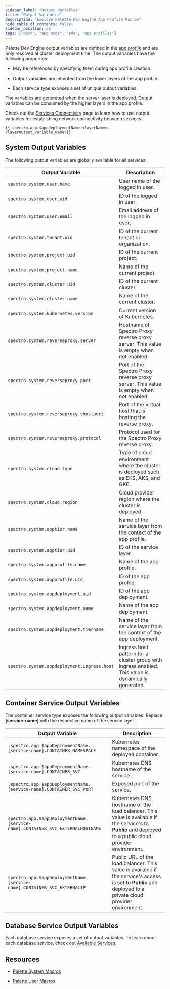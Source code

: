 ```yaml
---
sidebar_label: "Output Variables"
title: "Output Variables"
description: "Explore Palette Dev Engine App Profile Macros"
hide_table_of_contents: false
sidebar_position: 60
tags: ["devx", "app mode", "pde", "app profiles"]
---
```


Palette Dev Engine output variables are defined in the [app profile](../../glossary-all.md#app-profile) and are only
resolved at cluster deployment time. The output variables have the following properties:

- May be referenced by specifying them during app profile creation.

- Output variables are inherited from the lower layers of the app profile.

- Each service type exposes a set of unique output variables.

The variables are generated when the server layer is deployed. Output variables can be consumed by the higher layers in
the app profile.

Check out the [Services Connectivity](../../devx/services/connectivity.md) page to learn how to use output variables for
establishing network connectivity between services.

```hideClipboard
{{.spectro.app.$appdeploymentName.<layerName>.<layerOutput_Variable_Name>}}
```

## System Output Variables

The following output variables are globally available for all services.

| **Output Variable**                         | **Description**                                                                                     |
| ------------------------------------------- | --------------------------------------------------------------------------------------------------- |
| `spectro.system.user.name`                  | User name of the logged in user.                                                                    |
| `spectro.system.user.uid`                   | ID of the logged in user.                                                                           |
| `spectro.system.user.email`                 | Email address of the logged in user.                                                                |
| `spectro.system.tenant.uid `                | ID of the current tenant or organization.                                                           |
| `spectro.system.project.uid`                | ID of the current project.                                                                          |
| `spectro.system.project.name`               | Name of the current project.                                                                        |
| `spectro.system.cluster.uid`                | ID of the current cluster.                                                                          |
| `spectro.system.cluster.name`               | Name of the current cluster.                                                                        |
| `spectro.system.kubernetes.version`         | Current version of Kubernetes.                                                                      |
| `spectro.system.reverseproxy.server`        | Hostname of Spectro Proxy reverse proxy server. This value is empty when not enabled.               |
| `spectro.system.reverseproxy.port`          | Port of the Spectro Proxy reverse proxy server. This value is empty when not enabled.               |
| `spectro.system.reverseproxy.vhostport`     | Port of the virtual host that is hosting the reverse proxy.                                         |
| `spectro.system.reverseproxy.protocol`      | Protocol used for the Spectro Proxy reverse proxy.                                                  |
| `spectro.system.cloud.type`                 | Type of cloud environment where the cluster is deployed such as EKS, AKS, and GKE.                  |
| `spectro.system.cloud.region`               | Cloud provider region where the cluster is deployed.                                                |
| `spectro.system.apptier.name`               | Name of the service layer from the context of the app profile.                                      |
| `spectro.system.apptier.uid`                | ID of the service layer.                                                                            |
| `spectro.system.appprofile.name`            | Name of the app profile.                                                                            |
| `spectro.system.appprofile.uid`             | ID of the app profile.                                                                              |
| `spectro.system.appdeployment.uid`          | ID of the app deployment.                                                                           |
| `spectro.system.appdeployment.name`         | Name of the app deployment.                                                                         |
| `spectro.system.appdeployment.tiername`     | Name of the service layer from the context of the app deployment.                                   |
| `spectro.system.appdeployment.ingress.host` | Ingress host pattern for a cluster group with ingress enabled. This value is dynamically generated. |

## Container Service Output Variables

The container service type exposes the following output variables. Replace **[service-name]** with the respective name
of the service layer.

| **Output Variable**                                                            | **Description**                                                                                                                                             |
| ------------------------------------------------------------------------------ | ----------------------------------------------------------------------------------------------------------------------------------------------------------- |
| `.spectro.app.$appDeploymentName.[service-name].CONTAINER_NAMESPACE`           | Kubernetes namespace of the deployed container.                                                                                                             |
| `.spectro.app.$appDeploymentName.[service-name].CONTAINER_SVC`                 | Kubernetes DNS hostname of the service.                                                                                                                     |
| `.spectro.app.$appDeploymentName.[service-name].CONTAINER_SVC_PORT`            | Exposed port of the service.                                                                                                                                |
| `spectro.app.$appDeploymentName.[service-name].CONTAINER_SVC_EXTERNALHOSTNAME` | Kubernetes DNS hostname of the load balancer. This value is available if the service's to **Public** and deployed to a public cloud provider environment.   |
| `spectro.app.$appDeploymentName.[service-name].CONTAINER_SVC_EXTERNALIP`       | Public URL of the load balancer. This value is available if the service's access is set to **Public** and deployed to a private cloud provider environment. |

## Database Service Output Variables

Each database service exposes a set of output variables. To learn about each database service, check out
[Available Services](../../devx/services/service-listings/service-listings.mdx).

## Resources

- [Palette System Macros](../../registries-and-packs/pack-constraints.md#pack-macros)

- [Palette User Macros](../../clusters/cluster-management/macros.md)
  <br />
